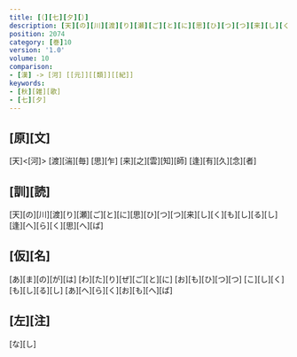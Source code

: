 ```yaml
---
title: [（][七][夕][）]
description: [天][の][川][渡][り][瀬][ご][と][に][思][ひ][つ][つ][来][し][く][も][し][る][し][逢][へ][ら][く][思][へ][ば]
position: 2074
category: [巻]10
version: '1.0'
volume: 10
comparison:
- [漢] -> [河] [[元]][[類]][[紀]]
keywords:
- [秋][雑][歌]
- [七][夕]
---
```


## [原][文]

[天]<[河]> [渡][湍][毎] [思][乍] [来][之][雲][知][師] [逢][有][久][念][者]

## [訓][読]

[天][の][川][渡][り][瀬][ご][と][に][思][ひ][つ][つ][来][し][く][も][し][る][し][逢][へ][ら][く][思][へ][ば]

## [仮][名]

[あ][ま][の][が][は] [わ][た][り][ぜ][ご][と][に] [お][も][ひ][つ][つ] [こ][し][く][も][し][る][し] [あ][へ][ら][く][お][も][へ][ば]

## [左][注]

[な][し]
